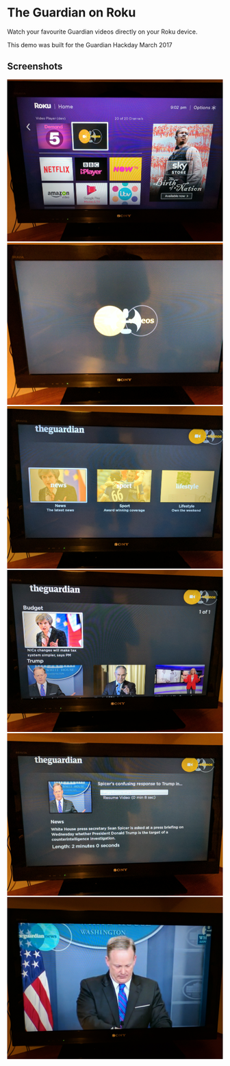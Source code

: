 
The Guardian on Roku
====================

Watch your favourite Guardian videos directly on your Roku device.

This demo was built for the Guardian Hackday March 2017

Screenshots
-----------

![Roku Menu](/docs/images/index.jpg?raw=true "Roku Menu")
![Splash](/docs/images/splash.jpg?raw=true "Splash")
![Menu](/docs/images/menu.jpg?raw=true "Menu")
![Sub Menu](/docs/images/sub.jpg?raw=true "Sub Menu")
![Video Item](/docs/images/video.jpg?raw=true "Video Item")
![Spicer](/docs/images/spicer.jpg?raw=true "Spicer")




